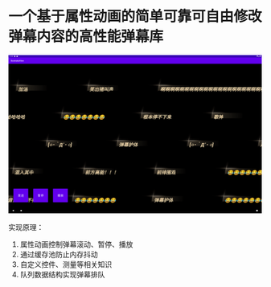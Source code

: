 # 一个基于属性动画的简单可靠可自由修改弹幕内容的高性能弹幕库

![预览](art/danmaku.png)

实现原理：

1. 属性动画控制弹幕滚动、暂停、播放
2. 通过缓存池防止内存抖动
3. 自定义控件、测量等相关知识
4. 队列数据结构实现弹幕排队